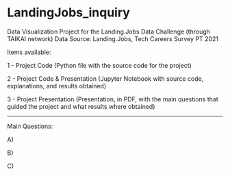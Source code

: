 # LandingJobs_inquiry
Data Visualization Project for the Landing.Jobs Data Challenge (through TAIKAI network)
Data Source: Landing.Jobs, Tech Careers Survey PT 2021

Items available:

1 - Project Code (Python file with the source code for the project)

2 - Project Code & Presentation (Jupyter Notebook with source code, explanations, and results obtained)

3 - Project Presentation (Presentation, in PDF, with the main questions that guided the project and what results where obtained)

---------------------------------------------------------------------

Main Questions:

A) 

B) 

C)
